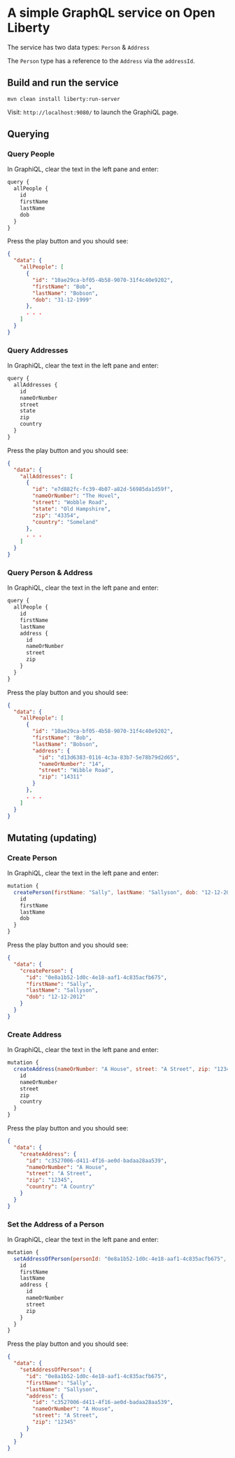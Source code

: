 # A simple GraphQL service on Open Liberty

The service has two data types: `Person` & `Address`

The `Person` type has a reference to the `Address` via the `addressId`.

## Build and run the service

```
mvn clean install liberty:run-server
```

Visit: `http://localhost:9080/` to launch the GraphiQL page.

## Querying

### Query People

In GraphiQL, clear the text in the left pane and enter:

```JavaScript
query {
  allPeople {
    id
    firstName
    lastName
    dob
  }
}
```
Press the play button and you should see:

```JSON
{
  "data": {
    "allPeople": [
      {
        "id": "10ae29ca-bf05-4b58-9070-31f4c40e9202",
        "firstName": "Bob",
        "lastName": "Bobson",
        "dob": "31-12-1999"
      },
      . . .
    ]
  }
}
```

### Query Addresses

In GraphiQL, clear the text in the left pane and enter:

```JavaScript
query {
  allAddresses {
    id
    nameOrNumber
    street
    state
    zip
    country
  }
}
```
Press the play button and you should see:

```JSON
{
  "data": {
    "allAddresses": [
      {
        "id": "e7d882fc-fc39-4b07-a82d-56985da1d59f",
        "nameOrNumber": "The Hovel",
        "street": "Wobble Road",
        "state": "Old Hampshire",
        "zip": "43354",
        "country": "Someland"
      },
      . . .
    ]
  }
}
```

### Query Person & Address

In GraphiQL, clear the text in the left pane and enter:

```JavaScript
query {
  allPeople {
    id
    firstName
    lastName
    address {
      id
      nameOrNumber
      street
      zip
    }
  }
}

```
Press the play button and you should see:

```JSON
{
  "data": {
    "allPeople": [
      {
        "id": "10ae29ca-bf05-4b58-9070-31f4c40e9202",
        "firstName": "Bob",
        "lastName": "Bobson",
        "address": {
          "id": "d13d6383-0116-4c3a-83b7-5e78b79d2d65",
          "nameOrNumber": "14",
          "street": "Wibble Road",
          "zip": "14311"
        }
      },
      . . .
    ]
  }
}
```

## Mutating (updating)

### Create Person

In GraphiQL, clear the text in the left pane and enter:

```JavaScript
mutation {
  createPerson(firstName: "Sally", lastName: "Sallyson", dob: "12-12-2012") {
    id
    firstName
    lastName
    dob
  }
}
```
Press the play button and you should see:

```JSON
{
  "data": {
    "createPerson": {
      "id": "0e8a1b52-1d0c-4e18-aaf1-4c835acfb675",
      "firstName": "Sally",
      "lastName": "Sallyson",
      "dob": "12-12-2012"
    }
  }
}
```

### Create Address

In GraphiQL, clear the text in the left pane and enter:

```JavaScript
mutation {
  createAddress(nameOrNumber: "A House", street: "A Street", zip: "12345", country: "A Country") {
    id
    nameOrNumber
    street
    zip
    country
  }
}
```
Press the play button and you should see:

```JSON
{
  "data": {
    "createAddress": {
      "id": "c3527006-d411-4f16-ae0d-badaa28aa539",
      "nameOrNumber": "A House",
      "street": "A Street",
      "zip": "12345",
      "country": "A Country"
    }
  }
}
```

### Set the Address of a Person

In GraphiQL, clear the text in the left pane and enter:

```JavaScript
mutation {
  setAddressOfPerson(personId: "0e8a1b52-1d0c-4e18-aaf1-4c835acfb675", addressId: "c3527006-d411-4f16-ae0d-badaa28aa539") {
    id
    firstName
    lastName
    address {
      id
      nameOrNumber
      street
      zip
    }
  }
}
```
Press the play button and you should see:

```JSON
{
  "data": {
    "setAddressOfPerson": {
      "id": "0e8a1b52-1d0c-4e18-aaf1-4c835acfb675",
      "firstName": "Sally",
      "lastName": "Sallyson",
      "address": {
        "id": "c3527006-d411-4f16-ae0d-badaa28aa539",
        "nameOrNumber": "A House",
        "street": "A Street",
        "zip": "12345"
      }
    }
  }
}
```
